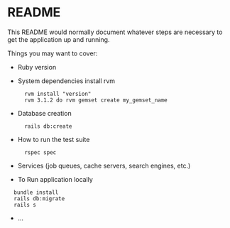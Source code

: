 # README

This README would normally document whatever steps are necessary to get the
application up and running.

Things you may want to cover:

* Ruby version

* System dependencies
  install rvm
  ```
    rvm install "version"
    rvm 3.1.2 do rvm gemset create my_gemset_name
  ```
* Database creation
  ```
    rails db:create
  ```
* How to run the test suite
  ```
    rspec spec
  ```
* Services (job queues, cache servers, search engines, etc.)

* To Run application locally
```
  bundle install
  rails db:migrate
  rails s
```
* ...
